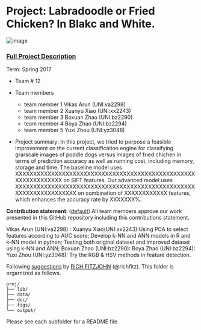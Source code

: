 # Project: Labradoodle or Fried Chicken? In Blakc and White. 
![image](figs/poodleKFC.jpg)

### [Full Project Description](doc/project3_desc.html)

Term: Spring 2017

+ Team # 12
+ Team members
	+ team member 1  Vikas Arun (UNI:va2298)
	+ team member 2  Xuanyu Xiao (UNI:xx2243)
	+ team member 3  Boxuan Zhao (UNI:bz2290)
	+ team member 4  Boya Zhao (UNI:bz2294)
	+ team member 5  Yuxi Zhou (UNI:yz3048)

+ Project summary: In this project, we tried to porpose a feasible improvement on the current classification engine for classifying grarscale images of poddle dogs versus images of fried chichen in terms of prediction accuracy as well as running cost, including memory, storage and time. The baseline model uses XXXXXXXXXXXXXXXXXXXXXXXXXXXXXXXXXXXXXXXXXXXXXXXXXXXXXXXXXXXXXXX on SIFT features. Our advanced model uses XXXXXXXXXXXXXXXXXXXXXXXXXXXXXXXXXXXXXXXXXXXXXXXXXXXXXXXXXXXXXXXXXXX on combination of XXXXXXXXXXXX features, which enhances the accuracy rate by XXXXXXX%.

	
**Contribution statement**: ([default](doc/a_note_on_contributions.md)) All team members approve our work presented in this GitHub repository including this contributions statement. 

Vikas Arun (UNI:va2298)   :
Xuanyu Xiao(UNI:xx2243):Using PCA to select features according to AUC score; Develop k-NN and ANN models in R and k-NN model in python;                         Testing both original dataset and improved dataset using k-NN and ANN;
Boxuan Zhao (UNI:bz2290):
Boya Zhao (UNI:bz2294):
Yuxi Zhou (UNI:yz3048): Try the RGB & HSV methods in feature detection.

Following [suggestions](http://nicercode.github.io/blog/2013-04-05-projects/) by [RICH FITZJOHN](http://nicercode.github.io/about/#Team) (@richfitz). This folder is orgarnized as follows.

```
proj/
├── lib/
├── data/
├── doc/
├── figs/
└── output/
```

Please see each subfolder for a README file.
